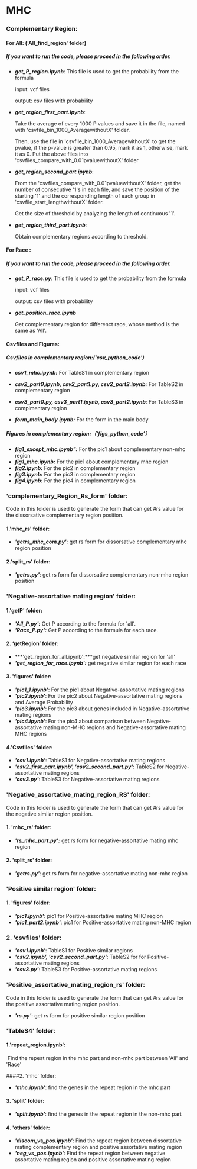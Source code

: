 #   					MHC

### Complementary Region:

#### For All: ('All_find_region' folder)

##### If you want to run the code, please proceed in the following order.

- ***get_P_region.ipynb***: This file is used to get the probability from the formula

  input: vcf files 

  output: csv files with probability

- ***get_region_first_part.ipynb***: 

  Take the average of every 1000 P values and save it in the file, named with 'csvfile_bin_1000_AveragewithoutX' folder.   

  Then, use the file in 'csvfile_bin_1000_AveragewithoutX' to get the pvalue, if the p-value is greater than 0.95, mark it as 1, otherwise, mark it as 0. Put the above files into 'csvfiles_compare_with_0.01pvaluewithoutX' folder

- ***get_region_second_part.ipynb***:

  From the 'csvfiles_compare_with_0.01pvaluewithoutX' folder, get the number of consecutive '1's in each file, and save the position of the starting '1' and the corresponding length of each group in 'csvfile_start_lengthwithoutX' folder. 

  Get the size of threshold by analyzing the length of continuous '1'.

- ***get_region_third_part.ipynb***:

  Obtain complementary regions according to threshold.

#### For Race :

##### If you want to run the code, please proceed in the following order.

- ***get_P_race.py***: This file is used to get the probability from the formula

  input: vcf files

  output: csv files with probability

- ***get_position_race.ipynb***

  Get complementary region for differenct race, whose method is the same as 'All'.

#### Csvfiles and Figures:

##### Csvfiles in complementary region:('csv_python_code')

- ***csv1_mhc.ipynb:***  For TableS1 in complementary region
- ***csv2_part0,ipynb, csv2_part1.py, csv2_part2.ipynb:*** For TableS2 in complementary region
- ***csv3_part0.py, csv3_part1.ipynb, csv3_part2.ipynb***: For TableS3 in complmentary region

- ***form_main_body.ipynb:*** For the form in the main body

##### Figures in complementary region:（‘figs_python_code’）

- ***fig1_except_mhc.ipynb":*** For the pic1 about complementary non-mhc region
- ***fig1_mhc.ipynb:*** For the pic1 about complementary mhc region
- ***fig2.ipynb:*** For the pic2 in complementary region
- ***fig3.ipynb:*** For the pic3 in complementary region
- ***fig4.ipynb:*** For the pic4 in complementary region

### 'complementary_Region_Rs_form' folder:

Code in this folder is used to generate the form that can get #rs value for the dissorsative complementary region position.

#### 1.'mhc_rs' folder:

- ***'getrs_mhc_com.py'***: get rs form for dissorsative complementary mhc region position

#### 2.'split_rs' folder:

- ***'getrs.py'***: get rs form for dissorsative complementary non-mhc region position 

  

### 'Negative-assortative mating region' folder:

#### 1.'getP' folder:

- ***'All_P.py':***  Get P according to the formula for 'all'.
- ***'Race_P.py':*** Get P according to the formula for each race.

#### 2. ‘getRegion’ folder:

- ***'get_region_for_all.ipynb':***get negative similar region for 'all'
- ***'get_region_for_race.ipynb':*** get negative similar region for each race

#### 3. 'figures' folder:

- ***'pic1_1.ipynb'***: For the pic1 about Negative-assortative mating regions 
- ***'pic2.ipynb'***: For the pic2 about Negative-assortative mating regions and Average Probability 
- ***'pic3.ipynb'***: For the pic3 about genes included in Negative-assortative mating regions 
- ***'pic4.ipynb'***: For the pic4 about comparison between Negative-assortative mating non-MHC regions  and Negative-assortative mating MHC regions

#### 4.'Csvfiles' folder:

- ***'csv1.ipynb'***: TableS1 for Negative-assortative mating regions 
- ***'csv2_first_part.ipynb', 'csv2_second_part.py'***: TableS2 for Negative-assortative mating regions 
- ***'csv3.py'***: TableS3 for Negative-assortative mating regions



### 'Negative_assortative_mating_region_RS' folder:

Code in this folder is used to generate the form that can get #rs value for the negative similar region position.

#### 1. 'mhc_rs' folder:

- ***'rs_mhc_part.py':***  get rs form for negative-assortative mating mhc region

#### 2. 'split_rs' folder:

- ***'getrs.py'***: get rs form for negative-assortative mating non-mhc region

### 'Positive similar region' folder:

#### 1. 'figures' folder:

- ***'pic1.ipynb'***: pic1 for Positive-assortative mating MHC region 
- ***'pic1_part2.ipynb'***: pic1 for Positive-assortative mating non-MHC region

### 2. 'csvfiles' folder:

- ***'csv1.ipynb'***: TableS1 for Positive similar regions
- ***'csv2.ipynb', 'csv2_second_part.py'***: TableS2 for for Positive-assortative mating regions
- ***'csv3.py'***: TableS3 for Positive-assortative mating regions



### 'Positive_assortative_mating_region_rs' folder:

Code in this folder is used to generate the form that can get #rs value for the positive assortative mating region position.

- ***'rs.py'***: get rs form for positive similar region position 

### 'TableS4' folder:

#### 1.'repeat_region.ipynb': 

​      Find the repeat region in the mhc part and non-mhc part between 'All' and 'Race'

####2. 'mhc' folder:

- ***'mhc.ipynb'***: find the genes in the repeat region in the mhc part

#### 3. 'split' folder:

- ***'split.ipynb'***: find the genes in the repeat region in the non-mhc part

#### 4. 'others'  folder:

- ***'discom_vs_pos.ipynb'***:  Find the repeat region between dissortative mating complementary region and positive assortative mating region
- ***'neg_vs_pos.ipynb'***: Find the repeat region between negative assortative mating region and positive assortative mating region



 

##### 













